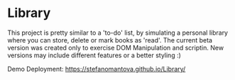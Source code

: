 # Library
 
 This project is pretty similar to a 'to-do' list, by simulating a personal library where you can store, delete or mark books as 'read'. The current beta version was created only to exercise DOM Manipulation and scriptin. New versions may include different features or a better styling :)
 
 Demo Deployment: https://stefanomantova.github.io/Library/
